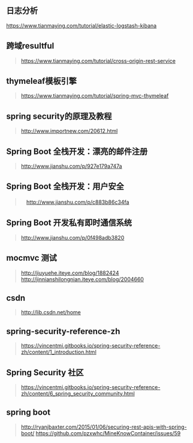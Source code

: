 ## 日志分析
https://www.tianmaying.com/tutorial/elastic-logstash-kibana
## 跨域resultful
> https://www.tianmaying.com/tutorial/cross-origin-rest-service
## thymeleaf模板引擎
> https://www.tianmaying.com/tutorial/spring-mvc-thymeleaf
## spring security的原理及教程
> http://www.importnew.com/20612.html
## Spring Boot 全栈开发：漂亮的邮件注册
> http://www.jianshu.com/p/927e179a747a
## Spring Boot 全栈开发：用户安全
>　http://www.jianshu.com/p/c883b86c34fa
## Spring Boot 开发私有即时通信系统
> http://www.jianshu.com/p/0f498adb3820
## mocmvc 测试
> http://jiuyuehe.iteye.com/blog/1882424
> http://jinnianshilongnian.iteye.com/blog/2004660
## csdn
> http://lib.csdn.net/home
## spring-security-reference-zh
> https://vincentmi.gitbooks.io/spring-security-reference-zh/content/1_introduction.html
## Spring Security 社区
> https://vincentmi.gitbooks.io/spring-security-reference-zh/content/6_spring_security_community.html
## spring boot
> http://ryanjbaxter.com/2015/01/06/securing-rest-apis-with-spring-boot/
> https://github.com/pzxwhc/MineKnowContainer/issues/59
